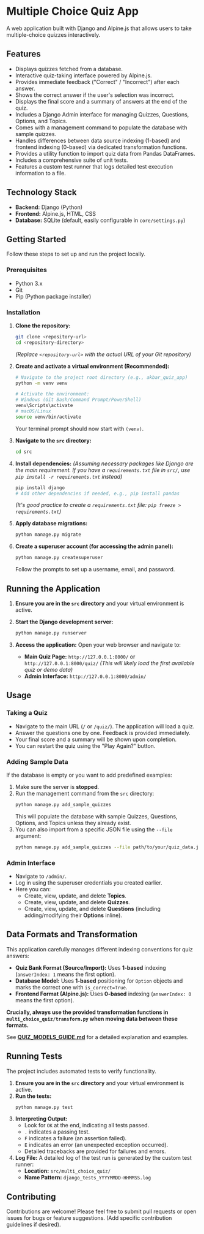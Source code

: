 # Multiple Choice Quiz App

A web application built with Django and Alpine.js that allows users to take multiple-choice quizzes interactively.

## Features

- Displays quizzes fetched from a database.
- Interactive quiz-taking interface powered by Alpine.js.
- Provides immediate feedback ("Correct" / "Incorrect") after each answer.
- Shows the correct answer if the user's selection was incorrect.
- Displays the final score and a summary of answers at the end of the quiz.
- Includes a Django Admin interface for managing Quizzes, Questions, Options, and Topics.
- Comes with a management command to populate the database with sample quizzes.
- Handles differences between data source indexing (1-based) and frontend indexing (0-based) via dedicated transformation functions.
- Provides a utility function to import quiz data from Pandas DataFrames.
- Includes a comprehensive suite of unit tests.
- Features a custom test runner that logs detailed test execution information to a file.

## Technology Stack

- **Backend:** Django (Python)
- **Frontend:** Alpine.js, HTML, CSS
- **Database:** SQLite (default, easily configurable in `core/settings.py`)

## Getting Started

Follow these steps to set up and run the project locally.

### Prerequisites

- Python 3.x
- Git
- Pip (Python package installer)

### Installation

1.  **Clone the repository:**

    ```bash
    git clone <repository-url>
    cd <repository-directory>
    ```

    _(Replace `<repository-url>` with the actual URL of your Git repository)_

2.  **Create and activate a virtual environment (Recommended):**

    ```bash
    # Navigate to the project root directory (e.g., akbar_quiz_app)
    python -m venv venv

    # Activate the environment:
    # Windows (Git Bash/Command Prompt/PowerShell)
    venv\Scripts\activate
    # macOS/Linux
    source venv/bin/activate
    ```

    Your terminal prompt should now start with `(venv)`.

3.  **Navigate to the `src` directory:**

    ```bash
    cd src
    ```

4.  **Install dependencies:**
    _(Assuming necessary packages like Django are the main requirement. If you have a `requirements.txt` file in `src/`, use `pip install -r requirements.txt` instead)_

    ```bash
    pip install django
    # Add other dependencies if needed, e.g., pip install pandas
    ```

    _(It's good practice to create a `requirements.txt` file: `pip freeze > requirements.txt`)_

5.  **Apply database migrations:**

    ```bash
    python manage.py migrate
    ```

6.  **Create a superuser account (for accessing the admin panel):**
    ```bash
    python manage.py createsuperuser
    ```
    Follow the prompts to set up a username, email, and password.

## Running the Application

1.  **Ensure you are in the `src` directory** and your virtual environment is active.

2.  **Start the Django development server:**

    ```bash
    python manage.py runserver
    ```

3.  **Access the application:** Open your web browser and navigate to:
    - **Main Quiz Page:** `http://127.0.0.1:8000/` or `http://127.0.0.1:8000/quiz/`
      _(This will likely load the first available quiz or demo data)_
    - **Admin Interface:** `http://127.0.0.1:8000/admin/`

## Usage

### Taking a Quiz

- Navigate to the main URL (`/` or `/quiz/`). The application will load a quiz.
- Answer the questions one by one. Feedback is provided immediately.
- Your final score and a summary will be shown upon completion.
- You can restart the quiz using the "Play Again?" button.

### Adding Sample Data

If the database is empty or you want to add predefined examples:

1.  Make sure the server is **stopped**.
2.  Run the management command from the `src` directory:
    ```bash
    python manage.py add_sample_quizzes
    ```
    This will populate the database with sample Quizzes, Questions, Options, and Topics unless they already exist.
3.  You can also import from a specific JSON file using the `--file` argument:
    ```bash
    python manage.py add_sample_quizzes --file path/to/your/quiz_data.json
    ```

### Admin Interface

- Navigate to `/admin/`.
- Log in using the superuser credentials you created earlier.
- Here you can:
  - Create, view, update, and delete **Topics**.
  - Create, view, update, and delete **Quizzes**.
  - Create, view, update, and delete **Questions** (including adding/modifying their **Options** inline).

## Data Formats and Transformation

This application carefully manages different indexing conventions for quiz answers:

- **Quiz Bank Format (Source/Import):** Uses **1-based** indexing (`answerIndex: 1` means the first option).
- **Database Model:** Uses **1-based** positioning for `Option` objects and marks the correct one with `is_correct=True`.
- **Frontend Format (Alpine.js):** Uses **0-based** indexing (`answerIndex: 0` means the first option).

**Crucially, always use the provided transformation functions in `multi_choice_quiz/transform.py` when moving data between these formats.**

See **[QUIZ_MODELS_GUIDE.md](src/QUIZ_MODELS_GUIDE.md)** for a detailed explanation and examples.

## Running Tests

The project includes automated tests to verify functionality.

1.  **Ensure you are in the `src` directory** and your virtual environment is active.
2.  **Run the tests:**
    ```bash
    python manage.py test
    ```
3.  **Interpreting Output:**
    - Look for `OK` at the end, indicating all tests passed.
    - `.` indicates a passing test.
    - `F` indicates a failure (an assertion failed).
    - `E` indicates an error (an unexpected exception occurred).
    - Detailed tracebacks are provided for failures and errors.
4.  **Log File:** A detailed log of the test run is generated by the custom test runner:
    - **Location:** `src/multi_choice_quiz/`
    - **Name Pattern:** `django_tests_YYYYMMDD-HHMMSS.log`

## Contributing

Contributions are welcome! Please feel free to submit pull requests or open issues for bugs or feature suggestions. (Add specific contribution guidelines if desired).

